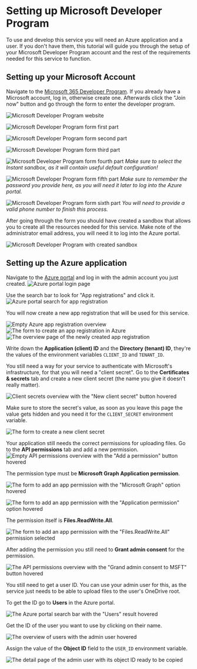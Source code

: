 # Setting up Microsoft Developer Program

To use and develop this service you will need an Azure application and a user. If you don't have them, this tutorial will guide you through the setup of your Microsoft Developer Program account and the rest of the requirements needed for this service to function.

## Setting up your Microsoft Account

Navigate to the [Microsoft 365 Developer Program](https://developer.microsoft.com/en-us/microsoft-365/dev-program). If you already have a Microsoft account, log in, otherwise create one. Afterwards click the "Join now" button and go through the form to enter the developer program.

![Microsoft Developer Program website](./images/microsoft-developer-program-website.png)

![Microsoft Developer Program form first part](./images/microsoft-developer-program-form-1.png)

![Microsoft Developer Program form second part](./images/microsoft-developer-program-form-2.png)

![Microsoft Developer Program form third part](./images/microsoft-developer-program-form-3.png)

![Microsoft Developer Program form fourth part](./images/microsoft-developer-program-form-4.png)
*Make sure to select the Instant sandbox, as it will contain useful default configuration!*

![Microsoft Developer Program form fifth part](./images/microsoft-developer-program-form-5.png)
*Make sure to remember the password you provide here, as you will need it later to log into the Azure portal.*

![Microsoft Developer Program form sixth part](./images/microsoft-developer-program-form-6.png)
*You will need to provide a valid phone number to finish this process.*

After going through the form you should have created a sandbox that allows you to create all the resources needed for this service. Make note of the administrator email address, you will need it to log into the Azure portal.

![Microsoft Developer Program with created sandbox](./images/microsoft-developer-program-admin-username.png)

## Setting up the Azure application

Navigate to the [Azure portal](http://portal.azure.com) and log in with the admin account you just created.
![Azure portal login page](./images/azure-portal-login.png)

Use the search bar to look for "App registrations" and click it.
![Azure portal search for app registration](./images/azure-app-registrations.png)

You will now create a new app registration that will be used for this service.

![Empty Azure app registration overview](./images/azure-new-registration-1.png)
![The form to create an app registration in Azure](./images/azure-new-registration-2.png)
![The overview page of the newly created app registration](./images/azure-new-registration-3.png)

Write down the **Application (client) ID** and the **Directory (tenant) ID**, they're the values of the environment variables `CLIENT_ID` and `TENANT_ID`.

You still need a way for your service to authenticate with Microsoft's infrastructure, for that you will need a "client secret". Go to the **Certificates & secrets** tab and create a new client secret (the name you give it doesn't really matter).

![Client secrets overview with the "New client secret" button hovered](./images/new-client-secret.png)

Make sure to store the secret's value, as soon as you leave this page the value gets hidden and you need it for the `CLIENT_SECRET` environment variable.

![The form to create a new client secret](./images/creating-new-secret.png)

Your application still needs the correct permissions for uploading files. Go to the **API permissions** tab and add a new permission.
![Empty API permissions overview with the "Add a permission" button hovered](./images/add-a-permission.png)

The permission type must be **Microsoft Graph Application permission**.

![The form to add an app permission with the "Microsoft Graph" option hovered](./images/microsoft-graph-permission.png)

![The form to add an app permission with the "Application permission" option hovered](./images/application-permission.png)

The permission itself is **Files.ReadWrite.All**.

![The form to add an app permission with the "Files.ReadWrite.All" permission selected](./images/files-readwrite-permission.png)

After adding the permission you still need to **Grant admin consent** for the permission.

![The API permissions overview with the "Grand admin consent to MSFT" button hovered](./images/permission-grant-consent.png)

You still need to get a user ID. You can use your admin user for this, as the service just needs to be able to upload files to the user's OneDrive root.

To get the ID go to **Users** in the Azure portal.

![The Azure portal search bar with the "Users" result hovered](./images/users.png)

Get the ID of the user you want to use by clicking on their name.

![The overview of users with the admin user hovered](./images/users-overview.png)

Assign the value of the **Object ID** field to the `USER_ID` environment variable.

![The detail page of the admin user with its object ID ready to be copied](./images/users-detail.png)